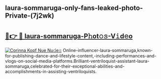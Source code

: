 ## laura-sommaruga-only-fans​-leaked-photo​-Private-(7j2wk)


# <h2><a href="https://mediaupload.pro?title=laura-sommaruga&ref=git">🔗👉 🔴 laura-sommaruga-P𝚑ot𝚘𝚜-V𝚒d𝚎o</a></h2>

[![Corinna Kopf Nue Nu𝚍e𝚜](https://i.imgur.com/0qMVB7G.gif)](https://mediaupload.pro?title=laura-sommaruga&ref=git)
Online-influencer-laura-sommaruga,known-for-publishing-dance-and-lifestyle-content,-including-performances-and-vlogs-on-social-media-platforms.Brilliant-ventriloquist-assistant-laura-sommaruga,celebrated-for-their-exceptional-abilities-and-accomplishments-in-assisting-ventriloquists.  